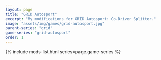 ```yaml
---
layout: page
title: "GRID Autosport"
excerpt: "My modifications for GRID Autosport: Co-Driver Splitter."
image: "assets/img/games/grid-autosport.jpg"
parent-series: "grid"
game-series: "grid-autosport"
order: 1
---
```


{% include mods-list.html series=page.game-series %}
